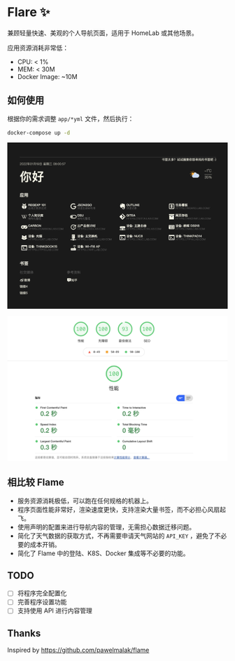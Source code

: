 # Flare ✨

兼顾轻量快速、美观的个人导航页面，适用于 HomeLab 或其他场景。

应用资源消耗非常低：

- CPU: < 1%
- MEM: < 30M
- Docker Image: ~10M

## 如何使用

根据你的需求调整 `app/*yml` 文件，然后执行：

```bash
docker-compose up -d
```

![](./screenshots/ui.png)

![](./screenshots/lighthouse.png)

## 相比较 Flame

- 服务资源消耗极低，可以跑在任何规格的机器上。
- 程序页面性能非常好，渲染速度更快，支持渲染大量书签，而不必担心风扇起飞。
- 使用声明的配置来进行导航内容的管理，无需担心数据迁移问题。
- 简化了天气数据的获取方式，不再需要申请天气网站的 `API_KEY` ，避免了不必要的成本开销。
- 简化了 Flame 中的登陆、K8S、Docker 集成等不必要的功能。

## TODO

- [ ] 将程序完全配置化
- [ ] 完善程序设置功能
- [ ] 支持使用 API 进行内容管理

## Thanks

Inspired by https://github.com/pawelmalak/flame
